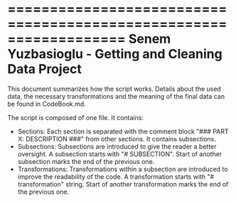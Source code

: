 ==================================================================
Senem Yuzbasioglu - Getting and Cleaning Data Project
==================================================================
This document summarizes how the script works. Details about the used data, the necessary transformations and the meaning of the final data can be found in CodeBook.md.

The script is composed of one file. It contains:
- Sections: Each section is separated with the comment block "### PART X: DESCRIPTION ###" from other sections. It contains subsections.
- Subsections: Subsections are introduced to give the reader a better oversight. A subsection starts with "# SUBSECTION". Start of another subsection marks the end of the previous one.
- Transformations: Transformations within a subsection are introduced to improve the readability of the code. A transformation starts with "# transformation" string. Start of another transformation marks the end of the previous one.
